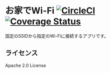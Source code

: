 # お家でWi-Fi [![CircleCI](https://circleci.com/gh/webarata3/HouseWiFi.svg?style=svg)](https://circleci.com/gh/webarata3/HouseWiFi) [![Coverage Status](https://coveralls.io/repos/github/webarata3/HouseWiFi/badge.svg?branch=master)](https://coveralls.io/github/webarata3/HouseWiFi?branch=master)

固定のSSIDから指定のWi-Fiに接続するアプリです。

## ライセンス

Apache 2.0 License
